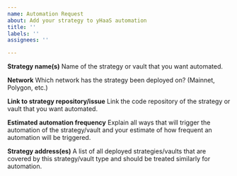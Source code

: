 ```yaml
---
name: Automation Request
about: Add your strategy to yHaaS automation
title: ''
labels: ''
assignees: ''

---
```


**Strategy name(s)**
Name of the strategy or vault that you want automated.

**Network**
Which network has the strategy been deployed on? (Mainnet, Polygon, etc.)

**Link to strategy repository/issue**
Link the code repository of the strategy or vault that you want automated.

**Estimated automation frequency**
Explain all ways that will trigger the automation of the strategy/vault and your estimate of how frequent an automation will be triggered.

**Strategy address(es)**
A list of all deployed strategies/vaults that are covered by this strategy/vault type and should be treated similarly for automation.
